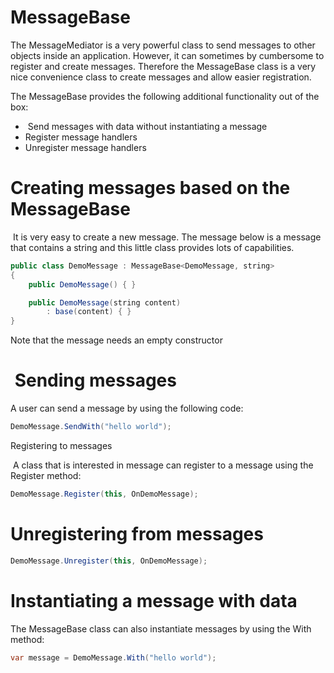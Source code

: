 # MessageBase

The MessageMediator is a very powerful class to send messages to other objects inside an application. However, it can sometimes by cumbersome to register and create messages. Therefore the MessageBase class is a very nice convenience class to create messages and allow easier registration.

The MessageBase provides the following additional functionality out of the box:

-    Send messages with data without instantiating a message
-   Register message handlers
-   Unregister message handlers

# Creating messages based on the MessageBase

 It is very easy to create a new message. The message below is a message that contains a string and this little class provides lots of capabilities.

``` {.java data-syntaxhighlighter-params="brush: java; gutter: false; theme: Confluence" data-theme="Confluence" style="brush: java; gutter: false; theme: Confluence"}
public class DemoMessage : MessageBase<DemoMessage, string>
{
    public DemoMessage() { }

    public DemoMessage(string content)
        : base(content) { }
}
```

Note that the message needs an empty constructor

#  Sending messages

A user can send a message by using the following code:

``` {.java data-syntaxhighlighter-params="brush: java; gutter: false; theme: Confluence" data-theme="Confluence" style="brush: java; gutter: false; theme: Confluence"}
DemoMessage.SendWith("hello world");
```

Registering to messages

 A class that is interested in message can register to a message using the Register method:

``` {.java data-syntaxhighlighter-params="brush: java; gutter: false; theme: Confluence" data-theme="Confluence" style="brush: java; gutter: false; theme: Confluence"}
DemoMessage.Register(this, OnDemoMessage);
```

# Unregistering from messages

``` {.java data-syntaxhighlighter-params="brush: java; gutter: false; theme: Confluence" data-theme="Confluence" style="brush: java; gutter: false; theme: Confluence"}
DemoMessage.Unregister(this, OnDemoMessage);
```

# Instantiating a message with data

The MessageBase class can also instantiate messages by using the With method:

``` {.java data-syntaxhighlighter-params="brush: java; gutter: false; theme: Confluence" data-theme="Confluence" style="brush: java; gutter: false; theme: Confluence"}
var message = DemoMessage.With("hello world");
```
